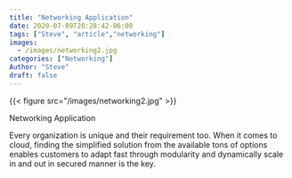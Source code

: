 ```yaml
---
title: "Networking Application"
date: 2020-07-09T20:28:42-06:00
tags: ["Steve", "article","networking"]
images:
  - /images/networking2.jpg
categories: ["Networking"]
Author: "Steve"
draft: false
---
```


{{< figure src="/images/networking2.jpg" >}}

Networking Application

Every organization is unique and their requirement too. When it comes to cloud, finding the simplified solution from the available tons of options enables customers to adapt fast through modularity and dynamically scale in and out in secured manner is the key.

